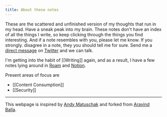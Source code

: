 ```yaml
---
title: About these notes
---
```


These are the scattered and unfinished version of my thoughts that run in my head. 
Have a sneak peak into my brain. 
These notes don't have an index of all the things I write, so keep clicking through the things you find interesting. 
And if a note resembles with you, please let me know. If you strongly. disagree in a note, they you should tell me for sure. 
Send me a [direct message](https://twitter.com/messages/compose?recipient_id=532906019) on [Twitter](https://twitter.com/aravindballa) and we can talk.

I'm getting into the habit of [[Writing]] again, and as a result, I have a few notes lying around in [Roam](https://roamresearch.com/) and [Notion](https://www.notion.so/?r=3102f5265a104fcab0afd4ec98f0c9dc).

Present areas of focus are

- [[Content Consumption]]
- [[Security]]

---

This webpage is inspired by 
[Andy Matuschak](https://notes.andymatuschak.org/About_these_notes) and forked from [Aravind Balla](https://aravindballa.com). 
